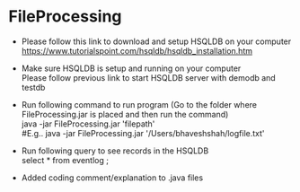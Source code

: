 # FileProcessing

* Please follow this link to download and setup HSQLDB on your computer </br>
https://www.tutorialspoint.com/hsqldb/hsqldb_installation.htm

* Make sure HSQLDB is setup and running on your computer </br>
Please follow previous link to start HSQLDB server with demodb and testdb 

* Run following command to run program (Go to the folder where FileProcessing.jar is placed and then run the command) </br>
java -jar FileProcessing.jar 'filepath' </br>
#E.g.. java -jar FileProcessing.jar '/Users/bhaveshshah/logfile.txt'

* Run following query to see records in the HSQLDB </br>
select * from eventlog ;

* Added coding comment/explanation to .java files

